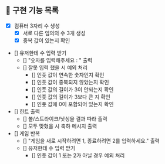 ## 🚀 구현 기능 목록

- [X] 컴퓨터 3자리 수 생성
    - [X] 서로 다른 임의의 수 3개 생성
    - [X] 중복 값이 있는지 확인
- [] 유저한테 수 입력 받기
    - [] "숫자를 입력해주세요 : " 출력
    - [] 잘못 입력 했을 시 예외 처리
        - [] 인풋 값이 연속한 숫자인지 확인
        - [] 인풋 값이 중복되지 않았는지 확인
        - [] 인풋 값의 길이가 3이 안되는지 확인
        - [] 인풋 값의 길이가 3보다 큰 지 확인
        - [] 인풋 값에 0이 포함되어 있는지 확인
- [] 힌트 출력
    - [] 볼/스트라이크/낫싱을 결과 따라 출력
    - [] 모두 맞혔을 시 축하 메시지 출력
- [] 게임 반복 
    - [] "게임을 새로 시작하려면 1, 종료하려면 2를 입력하세요." 출력
    - [] 유저한테 수 입력 받기
      - [] 인풋 값이 1 또는 2가 아닐 경우 예외 처리
